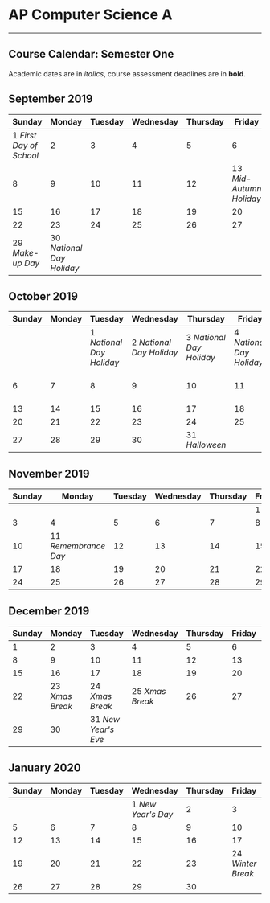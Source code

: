 <!--
# Welcome to MkDocs

For full documentation visit [mkdocs.org](http://mkdocs.org).

## Commands

* `mkdocs new [dir-name]` - Create a new project.
* `mkdocs serve` - Start the live-reloading docs server.
* `mkdocs build` - Build the documentation site.
* `mkdocs help` - Print this help message.

## Project layout

    mkdocs.yml    # The configuration file.
    docs/
        index.md  # The documentation homepage.
        ...       # Other markdown pages, images and other files.
-->
# AP Computer Science A

---

## Course Calendar: Semester One

Academic dates are in *italics*, course assessment deadlines are in **bold**.

## September 2019

Sunday | Monday | Tuesday | Wednesday | Thursday | Friday | Saturday
------ | ------ | ------- | --------- | -------- | ------ | --------
1 *First Day of School* | 2      | 3       | 4         | 5        | 6      | 7 
8      | 9      | 10      | 11        | 12       | 13 *Mid-Autumn Holiday* | 14
15     | 16     | 17      | 18        | 19       | 20     | 21
22     | 23     | 24      | 25        | 26       | 27     | 28
29 *Make-up Day* | 30 *National Day Holiday*

## October 2019

Sunday | Monday | Tuesday | Wednesday | Thursday | Friday | Saturday
------ | ------ | ------- | --------- | -------- | ------ | --------
       |        | 1 *National Day Holiday* | 2 *National Day Holiday* | 3 *National Day Holiday* | 4 *National Day Holiday* | 5 
6      | 7      | 8       | 9         | 10       | 11     | 12 *Make-up Day*
13     | 14     | 15      | 16        | 17       | 18     | 19
20     | 21     | 22      | 23        | 24       | 25     | 26
27     | 28     | 29      | 30        | 31 *Halloween*

## November 2019

Sunday | Monday | Tuesday | Wednesday | Thursday | Friday | Saturday
------ | ------ | ------- | --------- | -------- | ------ | --------
       |        |         |           |          | 1      | 2 
3      | 4      | 5       | 6         | 7        | 8      | 9 
10     | 11 *Remembrance Day* | 12      | 13        | 14       | 15     | 16
17     | 18     | 19      | 20        | 21       | 22     | 23
24     | 25     | 26      | 27        | 28       | 29     | 30

## December 2019

Sunday | Monday | Tuesday | Wednesday | Thursday | Friday | Saturday
------ | ------ | ------- | --------- | -------- | ------ | --------
1      | 2      | 3       | 4         | 5        | 6      | 7 
8      | 9      | 10      | 11        | 12       | 13     | 14
15     | 16     | 17      | 18        | 19       | 20     | 21
22     | 23 *Xmas Break* | 24 *Xmas Break* | 25 *Xmas Break* | 26       | 27     | 28 *Xmas Carnival*
29     | 30     | 31 *New Year's Eve*

## January 2020

Sunday | Monday | Tuesday | Wednesday | Thursday | Friday | Saturday
------ | ------ | ------- | --------- | -------- | ------ | --------
       |        |         | 1 *New Year's Day* | 2        | 3      | 4
5      | 6      | 7       | 8         | 9        | 10     | 11
12     | 13     | 14      | 15        | 16       | 17     | 18
19     | 20     | 21      | 22        | 23       | 24 *Winter Break* | 25
26     | 27     | 28      | 29        | 30




